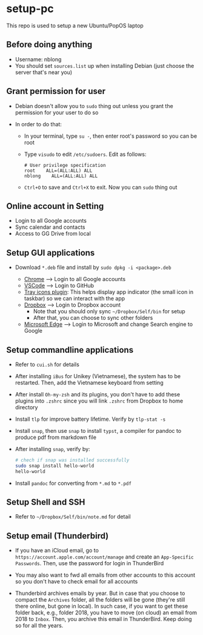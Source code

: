 # setup-pc

This repo is used to setup a new Ubuntu/PopOS laptop

## Before doing anything

- Username: nblong
- You should set `sources.list` up when installing Debian (just choose the server that's near you)

## Grant permission for user

- Debian doesn't allow you to `sudo` thing out unless you grant the permission for your user to do so

- In order to do that:

    - In your terminal, type `su -`, then enter root's password so you can be root
    - Type `visudo` to edit `/etc/sudoers`. Edit as follows:

        ```
        # User privilege specification
        root    ALL=(ALL:ALL) ALL
        nblong    ALL=(ALL:ALL) ALL
        ```

    - `Ctrl+O` to save and `Ctrl+X` to exit. Now you can `sudo` thing out

## Online account in Setting

- Login to all Google accounts
- Sync calendar and contacts
- Access to GG Drive from local

## Setup GUI applications

- Download `*.deb` file and install by `sudo dpkg -i <package>.deb`

    - [Chrome](https://www.google.com/intl/vi_vn/chrome/) --> Login to all Google accounts
    - [VSCode](https://code.visualstudio.com/download) --> Login to GitHub
    - [Tray icons plugin](https://extensions.gnome.org/extension/2890/tray-icons-reloaded/): This helps display app indicator (the small icon in taskbar) so we can interact with the app
    - [Dropbox](https://www.dropbox.com/install-linux) --> Login to Dropbox account
        - Note that you should only sync `~/Dropbox/Self/bin` for setup
        - After that, you can choose to sync other folders
    - [Microsoft Edge](https://www.microsoft.com/vi-vn/edge/?form=MA13FJ) --> Login to Microsoft and change Search engine to Google

## Setup commandline applications

- Refer to `cui.sh` for details

- After installing `iBus` for Unikey (Vietnamese), the system has to be restarted. Then, add the Vietnamese keyboard from setting

- After install `Oh-my-zsh` and its plugins, you don't have to add these plugins into `.zshrc` since you will link `.zshrc` from Dropbox to home directory

- Install `tlp` for improve battery lifetime. Verify by `tlp-stat -s`

- Install `snap`, then use `snap` to install `typst`, a compiler for pandoc to produce pdf from markdown file
- After installing `snap`, verify by:

    ```bash
    # chech if snap was installed successfully
    sudo snap install hello-world
    hello-world
    ```

- Install `pandoc` for converting from `*.md` to `*.pdf`

## Setup Shell and SSH

- Refer to `~/Dropbox/Self/bin/note.md` for detail

## Setup email (Thunderbird)

- If you have an iCloud email, go to `https://account.apple.com/account/manage` and create an `App-Specific Passwords`. Then, use the password for login in ThunderBird

- You may also want to fwd all emails from other accounts to this account so you don't have to check email for all accounts

- Thunderbird archives emails by year. But in case that you choose to compact the `Archives` folder, all the folders will be gone (they're still there online, but gone in local). In such case, if you want to get these folder back, e.g., folder 2018, you have to move (on cloud) an email from 2018 to `Inbox`. Then, you archive this email in ThunderBird. Keep doing so for all the years.
